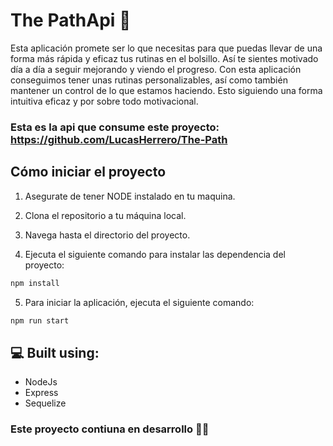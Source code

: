 ﻿# The PathApi 💪

Esta aplicación promete ser lo que necesitas para que puedas llevar de una forma más rápida y eficaz tus rutinas en el bolsillo. Así te sientes motivado día a día a seguir mejorando y viendo el progreso.
Con esta aplicación conseguimos tener unas rutinas personalizables, así como también mantener un control de lo que estamos haciendo. Esto siguiendo una forma intuitiva eficaz y por sobre todo motivacional. 

### Esta es la api que consume este proyecto: https://github.com/LucasHerrero/The-Path

## Cómo iniciar el proyecto

1. Asegurate de tener NODE instalado en tu maquina.

2. Clona el repositorio a tu máquina local.

3. Navega hasta el directorio del proyecto.

4. Ejecuta el siguiente comando para instalar las dependencia del proyecto:

```sh
npm install
```

5. Para iniciar la aplicación, ejecuta el siguiente comando:

```sh
npm run start
```

## 💻 Built using:

- NodeJs
- Express
- Sequelize

### Este proyecto contiuna en desarrollo 🔨🔧
